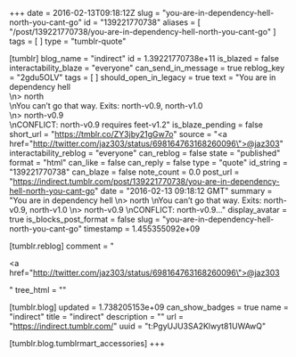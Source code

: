 +++
date = 2016-02-13T09:18:12Z
slug = "you-are-in-dependency-hell-north-you-cant-go"
id = "139221770738"
aliases = [ "/post/139221770738/you-are-in-dependency-hell-north-you-cant-go" ]
tags = [ ]
type = "tumblr-quote"

[tumblr]
blog_name = "indirect"
id = 1.39221770738e+11
is_blazed = false
interactability_blaze = "everyone"
can_send_in_message = true
reblog_key = "2gdu5OLV"
tags = [ ]
should_open_in_legacy = true
text = "You are in dependency hell<br/>\n&gt; north<br/>\nYou can&rsquo;t go that way. Exits: north-v0.9, north-v1.0<br/>\n&gt; north-v0.9<br/>\nCONFLICT: north-v0.9 requires feet-v1.2"
is_blaze_pending = false
short_url = "https://tmblr.co/ZY3jby21gGw7o"
source = "<a href=\"http://twitter.com/jaz303/status/698164763168260096\">@jaz303</a>"
interactability_reblog = "everyone"
can_reblog = false
state = "published"
format = "html"
can_like = false
can_reply = false
type = "quote"
id_string = "139221770738"
can_blaze = false
note_count = 0.0
post_url = "https://indirect.tumblr.com/post/139221770738/you-are-in-dependency-hell-north-you-cant-go"
date = "2016-02-13 09:18:12 GMT"
summary = "You are in dependency hell \n> north \nYou can’t go that way. Exits: north-v0.9, north-v1.0 \n> north-v0.9 \nCONFLICT: north-v0.9..."
display_avatar = true
is_blocks_post_format = false
slug = "you-are-in-dependency-hell-north-you-cant-go"
timestamp = 1.455355092e+09

[tumblr.reblog]
comment = "<p><a href=\"http://twitter.com/jaz303/status/698164763168260096\">@jaz303</a></p>"
tree_html = ""

[tumblr.blog]
updated = 1.738205153e+09
can_show_badges = true
name = "indirect"
title = "indirect"
description = ""
url = "https://indirect.tumblr.com/"
uuid = "t:PgyUJU3SA2Klwyt81UWAwQ"

[tumblr.blog.tumblrmart_accessories]
+++
